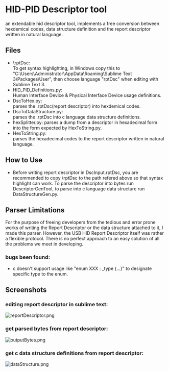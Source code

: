 # HID-PID Descriptor tool
an extendable hid descriptor tool, implements a free conversion between hexdemical codes, data structure definition and the report descriptor written in natural language.  

## Files  
- \rptDsc:  
	To get syntax highlighting, in Windows copy this to "C:\Users\Administrator\AppData\Roaming\Sublime Text 3\Packages\User", then choose language "rptDsc" when editing with Sublime Text 3.  
- HID\_PID\_Definitions.py:  
	Human Interface Device & Physical Interface Device usage definitions.  
- DscToHex.py:  
	parses the .rptDsc(report descriptor) into hexdemical codes.  
- DscToDataStructure.py:  
	parses the .rptDsc into c language data structure definitions.  
- hexSplitter.py:
	parses a dump from a descriptor in hexadecimal form into the form expected by HexToString.py.
- HexToString.py:  
	parses the hexadecimal codes to the report descriptor written in natural language.  

## How to Use  
- Before writing report descriptor in DscInput.rptDsc, you are recommended to copy \rptDsc to the path refered above so that syntax highlight can work. To parse the descriptor into bytes run DescriptorGenTool, to parse into c language data structure run DataStructureGen.py.   

## Parser Limitations  
For the purpose of freeing developers from the tedious and error prone works of writing the Report Descriptor or the data structure attached to it, I made this parser. However, the USB HID Report Descriptor itself was rather a flexible protocol. There is no perfect approach to an easy solution of all the problems we meet in developing.    
### bugs been found:  
- c doesn't support usage like "enum XXX : _type {...}" to designate specific type to the enum.  

## Screenshots
### editing report descriptor in sublime text:  
![reportDescriptor.png](https://github.com/beantowel/HID_Descriptor_tool/raw/master/Screenshots/reportDescriptor.png)
### get parsed bytes from report descriptor:  
![outputBytes.png](https://github.com/beantowel/HID_Descriptor_tool/raw/master/Screenshots/outputBytes.png)
### get c data structure definitions from report descriptor:  
![dataStructure.png](https://github.com/beantowel/HID_Descriptor_tool/raw/master/Screenshots/dataStructure.png)
